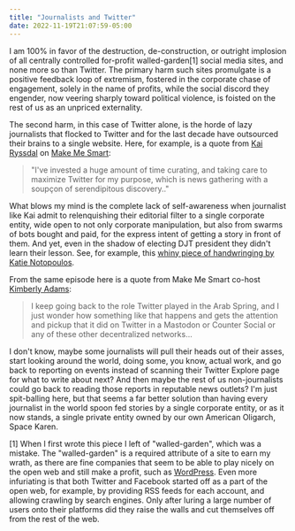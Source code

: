 ```yaml
---
title: "Journalists and Twitter"
date: 2022-11-19T21:07:59-05:00
---
```


I am 100% in favor of the destruction, de-construction, or outright implosion of all 
centrally controlled for-profit walled-garden[1] social media sites, and none more so than Twitter. The primary
harm such sites promulgate is a positive feedback loop of extremism, fostered
in the corporate chase of engagement, solely in the name of profits,
while the social discord they engender, now veering sharply toward political violence, is
foisted on the rest of us as an unpriced externality.

The second harm, in this case of Twitter alone, is the horde of lazy journalists that
flocked to Twitter and for the last decade have outsourced their brains
to a single website. Here, for example, is a quote from [Kai Ryssdal](https://mastodon.world/@kairyssdal)
on [Make Me Smart](https://www.marketplace.org/shows/make-me-smart/unpacking-mastodon/):

> "I've invested a huge amount of time curating, and taking care to maximize Twitter for my purpose,
> which is news gathering with a soupçon of serendipitous discovery.."

What blows my mind is the complete lack of self-awareness when journalist like Kai
admit to relenquishing their editorial filter to a single corporate entity, wide open
to not only corporate manipulation, but also from swarms of bots bought and paid, for
the express intent of getting a story in front of them. And yet, even in the shadow
of electing DJT president they didn't learn their lesson. See, for example, this
[whiny piece of handwringing by Katie Notopoulos](https://www.buzzfeednews.com/article/katienotopoulos/mastodon-twitter-replacement).

From the same episode here is a quote from Make Me Smart co-host [Kimberly Adams](@kimberlyadams@mastodon.online):

> I keep going back to the role Twitter played in the Arab Spring, and I just wonder how something like
> that happens and gets the attention and pickup that it did on Twitter in a Mastodon or Counter Social
> or any of these other decentralized networks...

I don't know, maybe some journalists will pull their heads out of their asses, start looking
around the world, doing some, you know, actual work, and go back to reporting on events instead
of scanning their Twitter Explore page for what to write about next?
And then maybe the rest of us non-journalists could go back to reading those reports in reputable news outlets?
I'm just spit-balling here, but that seems a far better solution than having
every journalist in the world spoon fed stories by a single corporate entity, or
as it now stands, a single private entity owned by our own American Oligarch, Space Karen.

[1] When I first wrote this piece I left of "walled-garden", which was a mistake.
The "walled-garden" is a required attribute of a site to earn my wrath, as there are fine companies
that seem to be able to play nicely on the open web and still
make a profit, such as [WordPress](https://wordpress.com/). Even more infuriating is that both
Twitter and Facebook started off as a part of the open web, for example, by providing
RSS feeds for each account, and allowing crawling by search engines. Only after luring a large number
of users onto their platforms did they raise the walls and cut themselves off from the rest of the web.